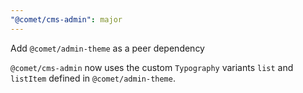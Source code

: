 ```yaml
---
"@comet/cms-admin": major
---
```


Add `@comet/admin-theme` as a peer dependency

`@comet/cms-admin` now uses the custom `Typography` variants `list` and `listItem` defined in `@comet/admin-theme`.

